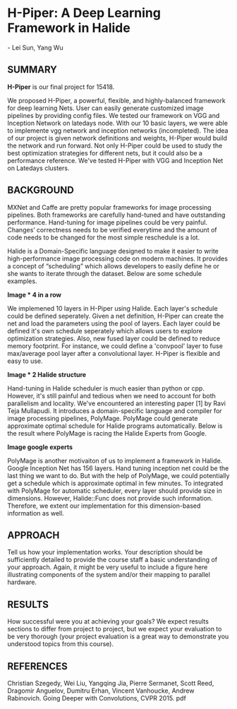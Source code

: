 # H-Piper: A Deep Learning Framework in Halide
\- Lei Sun, Yang Wu

## SUMMARY
**H-Piper** is our final project for 15418.

We proposed H-Piper, a powerful, flexible, and highly-balanced framework for deep learning Nets. User can easily generate customized image pipelines by providing config files. We tested our framework on VGG and Inception Network on latedays node. With our 10 basic layers, we were able to implemente vgg network and inception networks (incompleted). The idea of our project is given network definitions and weights, H-Piper would build the network and run forward. Not only H-Piper could be used to study the best optimization strategies for different nets, but it could also be a performance reference. We've tested H-Piper with VGG and Inception Net on Latedays clusters.

## BACKGROUND

MXNet and Caffe are pretty popular frameworks for image processing pipelines. Both frameworks are carefully hand-tuned and have outstanding performance. Hand-tuning for image pipelines could be very painful. Changes’ correctness needs to be verified everytime and the amount of code needs to be changed for the most simple reschedule is a lot.

Halide is a Domain-Specific language designed to make it easier to write high-performance image processing code on modern machines. It provides a concept of “scheduling” which allows developers to easily define he or she wants to iterate through the dataset. Below are some schedule examples.

**Image * 4 in a row**

We implemened 10 layers in H-Piper using Halide. Each layer's schedule could be defined seperately. Given a net definition, H-Piper can create the net and load the parameters using the pool of layers. Each layer could be defined it's own schedule seperately which allows users to explore optimization strategies. Also, new fused layer could be defined to reduce memory footprint. For instance, we could define a 'convpool' layer to fuse max/average pool layer after a convolutional layer. H-Piper is flexible and easy to use.

**Image * 2 Halide structure**

Hand-tuning in Halide scheduler is much easier than python or cpp. However, it's still painful and tedious when we need to account for both parallelism and locality. We've encountered an interesting paper [1] by Ravi Teja Mullapudi. It introduces a domain-specific language and compiler for image processing pipelines, PolyMage. PolyMage could generate approximate optimal schedule for Halide programs automatically. Below is the result where PolyMage is racing the Halide Experts from Google.

**Image google experts**

PolyMage is another motivaiton of us to implement a framework in Halide. Google Inception Net has 156 layers. Hand tuning inception net could be the last thing we want to do. But with the help of PolyMage, we could potentially get a schedule which is approximate optimal in few minutes. To integrated with PolyMage for automatic scheduler, every layer should provide size in dimensions. However, Halide::Func does not provide such information. Therefore, we extent our implementation for this dimension-based information as well. 






## APPROACH

Tell us how your implementation works. Your description should be sufficiently detailed to provide the course staff a basic understanding of your approach. Again, it might be very useful to include a figure here illustrating components of the system and/or their mapping to parallel hardware.

## RESULTS

How successful were you at achieving your goals? We expect results sections to differ from project to project, but we expect your evaluation to be very thorough (your project evaluation is a great way to demonstrate you understood topics from this course).

## REFERENCES

Christian Szegedy, Wei Liu, Yangqing Jia, Pierre Sermanet, Scott Reed, Dragomir Anguelov, Dumitru Erhan, Vincent Vanhoucke, Andrew Rabinovich. Going Deeper with Convolutions, CVPR 2015. pdf




